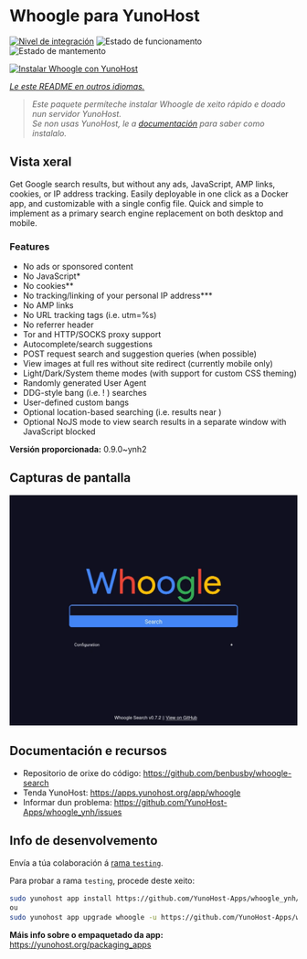 <!--
NOTA: Este README foi creado automáticamente por <https://github.com/YunoHost/apps/tree/master/tools/readme_generator>
NON debe editarse manualmente.
-->

# Whoogle para YunoHost

[![Nivel de integración](https://dash.yunohost.org/integration/whoogle.svg)](https://ci-apps.yunohost.org/ci/apps/whoogle/) ![Estado de funcionamento](https://ci-apps.yunohost.org/ci/badges/whoogle.status.svg) ![Estado de mantemento](https://ci-apps.yunohost.org/ci/badges/whoogle.maintain.svg)

[![Instalar Whoogle con YunoHost](https://install-app.yunohost.org/install-with-yunohost.svg)](https://install-app.yunohost.org/?app=whoogle)

*[Le este README en outros idiomas.](./ALL_README.md)*

> *Este paquete permíteche instalar Whoogle de xeito rápido e doado nun servidor YunoHost.*  
> *Se non usas YunoHost, le a [documentación](https://yunohost.org/install) para saber como instalalo.*

## Vista xeral

Get Google search results, but without any ads, JavaScript, AMP links, cookies, or IP address tracking. Easily deployable in one click as a Docker app, and customizable with a single config file. Quick and simple to implement as a primary search engine replacement on both desktop and mobile.

### Features

- No ads or sponsored content
- No JavaScript*
- No cookies**
- No tracking/linking of your personal IP address***
- No AMP links
- No URL tracking tags (i.e. utm=%s)
- No referrer header
- Tor and HTTP/SOCKS proxy support
- Autocomplete/search suggestions
- POST request search and suggestion queries (when possible)
- View images at full res without site redirect (currently mobile only)
- Light/Dark/System theme modes (with support for custom CSS theming)
- Randomly generated User Agent
- DDG-style bang (i.e. !<tag> <query>) searches
- User-defined custom bangs
- Optional location-based searching (i.e. results near <city>)
- Optional NoJS mode to view search results in a separate window with JavaScript blocked


**Versión proporcionada:** 0.9.0~ynh2

## Capturas de pantalla

![Captura de pantalla de Whoogle](./doc/screenshots/screenshot.png)

## Documentación e recursos

- Repositorio de orixe do código: <https://github.com/benbusby/whoogle-search>
- Tenda YunoHost: <https://apps.yunohost.org/app/whoogle>
- Informar dun problema: <https://github.com/YunoHost-Apps/whoogle_ynh/issues>

## Info de desenvolvemento

Envía a túa colaboración á [rama `testing`](https://github.com/YunoHost-Apps/whoogle_ynh/tree/testing).

Para probar a rama `testing`, procede deste xeito:

```bash
sudo yunohost app install https://github.com/YunoHost-Apps/whoogle_ynh/tree/testing --debug
ou
sudo yunohost app upgrade whoogle -u https://github.com/YunoHost-Apps/whoogle_ynh/tree/testing --debug
```

**Máis info sobre o empaquetado da app:** <https://yunohost.org/packaging_apps>
